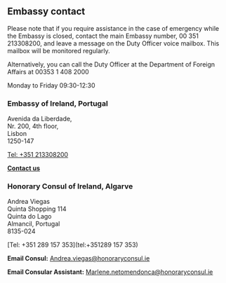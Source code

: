 ## Embassy contact

Please note that if you require assistance in the case of emergency while the Embassy is closed, contact the main Embassy number, 00 351 213308200, and leave a message on the Duty Officer voice mailbox. This mailbox will be monitored regularly.

Alternatively, you can call the Duty Officer at the Department of Foreign Affairs at 00353 1 408 2000

Monday to Friday 09:30-12:30

### Embassy of Ireland, Portugal

Avenida da Liberdade,   
Nr. 200, 4th floor,   
Lisbon   
1250-147

[Tel: +351 213308200](tel:+351213308200)

[**Contact us**](/en/portugal/lisbon/contact/)

### Honorary Consul of Ireland, Algarve

Andrea Viegas   
Quinta Shopping 114   
Quinta do Lago   
Almancil, Portugal   
8135-024

[Tel: +351 289 157 353](tel:+351289 157 353)

**Email Consul:** [Andrea.viegas@honoraryconsul.ie](mailto:Andrea.viegas@honoraryconsul.ie)

**Email Consular Assistant:** [Marlene.netomendonca@honoraryconsul.ie](mailto:Marlene.netomendonca@honoraryconsul.ie)